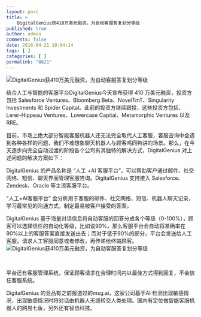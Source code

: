 ```yaml
---
layout: post
title: >
    DigitalGenius获410万美元融资，为自动客服答复划分等级
published: true
author: admin
comments: false
date: 2016-04-21 10:04:14
tags: [ ]
categories: [ ]
permalink: "8821"
---
```

![DigitalGenius获410万美元融资，为自动客服答复划分等级][1]

结合人工与智能的客服平台DigitalGenius今天宣布获得 410 万美元融资，投资方包括 Salesforce Ventures、Bloomberg Beta、NovelTmT、Singularity Investments 和 Spider Capital。此前的投资方继续跟投，这些投资方包括、Lerer-Hippeau Ventures、Lowercase Capital、Metamorphic Ventures 以及 RRE。

目前，市场上绝大部分智能客服机器人还无法完全取代人工客服，客服咨询中会遇到各种各样的问题，我们不难想象聊天机器人与顾客鸡同鸭讲的场景。那么，在今天逐步向完全自动过渡的阶段各个公司有其独特的解决方式，DigitalGenius 对上述问题的解决方案如下：

DigitalGenius 的产品名称是 “人工 +AI 客服平台”，可以帮助客户通过邮件、社交网络、短信、聊天界面管理客服咨询。DigitalGenius 支持接入 Salesforce、Zendesk、Oracle 等主流客服平台。

“人工+AI客服平台” 会分析用于客服的邮件、社交网络、短信、机器人聊天记录，学习最常见的沟通方式，制定最易被客户接受的答案。

DigitalGenius 基于海量对话信息将自动客服的回答分成各个等级（0-100%），顾客可以选择信任的自动化等级，比如说90%，那么客服平台会自动将准确率在90%以上的客服答案直接发送出去；而对于低于90%的部分，平台会发送给人工客服，请求人工客服同意或者修改，再传递给终端顾客。![DigitalGenius获410万美元融资，为自动客服答复划分等级][2]

&nbsp;

平台还有客服管理系统，保证顾客请求在合理时间内以最佳方式得到回复，不会放任客服系统。

DigitalGenius 的竞品有之前报道过的msg.ai，这家公司基于AI 检测出现敏感情况，出现敏感情况时将对话由机器人无缝转交人类处理。国内有定位做智能客服机器人的网易七鱼，另外还有智齿科技。

 [1]: http://yongz.com/yz/wp-content/uploads/2016/04/c5ad94ddadf2d775aaef97f925c8248f.jpg
 [2]: http://yongz.com/yz/wp-content/uploads/2016/04/bb66d397af09f300f29a6221820a53a5.png